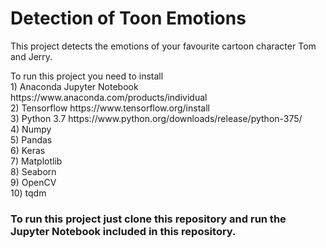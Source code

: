<h1>Detection of Toon Emotions</h1>
<p>This project detects the emotions of your favourite cartoon character Tom and Jerry.</p>
To run this project you need to install <br>
1) Anaconda Jupyter Notebook https://www.anaconda.com/products/individual <br>
2) Tensorflow https://www.tensorflow.org/install<br>
3) Python 3.7 https://www.python.org/downloads/release/python-375/<br>
4) Numpy<br>
5) Pandas<br>
6) Keras<br>
7) Matplotlib<br>
8) Seaborn<br>
9) OpenCV<br>
10) tqdm<br>

<h3><p>To run this project just clone this repository and run the Jupyter Notebook included in this repository.</p></h3> 
